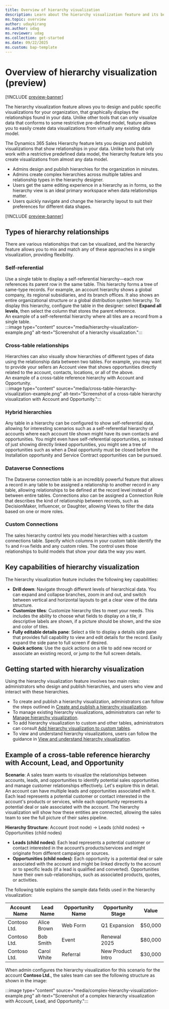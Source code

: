 ```yaml
---
title: Overview of hierarchy visualization
description: Learn about the hierarchy visualization feature and its benefits.
ms.topic: overview
author: udaykirang
ms.author: udag
ms.reviewer: udag
ms.collection: get-started
ms.date: 09/22/2025
ms.custom: bap-template 
---
```


# Overview of hierarchy visualization (preview)

[!INCLUDE [preview-banner](~/../shared-content/shared/preview-includes/preview-banner.md)]

The hierarchy visualization feature allows you to design and public specific visualizations for your organization, that graphically displays the relationships found in your data. Unlike other tools that can only visualize data that conforms to some restrictive pre-defined model,  feature allows you to easily create data visualizations from virtually any existing data model.

The Dynamics 365 Sales Hierarchy feature lets you design and publish visualizations that show relationships in your data. Unlike tools that only work with a restrictive predefined data model, the hierarchy feature lets you create visualizations from almost any data model.

- Admins design and publish hierarchies for the organization in minutes.
- Admins create complex hierarchies across multiple tables and relationship types in the hierarchy designer.
- Users get the same editing experience in a hierarchy as in forms, so the hierarchy view is an ideal primary workspace when data relationships matter.
- Users quickly navigate and change the hierarchy layout to suit their preferences for different data shapes.

[!INCLUDE [preview-banner](~/../shared-content/shared/preview-includes/preview-note-d365.md)]

## Types of hierarchy relationships

There are various relationships that can be visualized, and the hierarchy feature allows you to mix and match any of these approaches in a single visualization, providing flexibility.

### Self-referential

Use a single table to display a self-referential hierarchy&mdash;each row references its parent row in the same table. This hierarchy forms a tree of same-type records. For example, an account hierarchy shows a global company, its regional subsidiaries, and its branch offices. It also shows an entire organizational structure or a global distribution system hierarchy. To display this hierarchy, configure the table in the designer: select **Expand all levels**, then select the column that stores the parent reference.  
An example of a self-referential hierarchy where all tiles are a record from a single table.  
:::image type="content" source="media/hierarchy-visualization-example.png" alt-text="Screenshot of a hierarchy visualization.":::

### Cross-table relationships

Hierarchies can also visually show hierarchies of different types of data using the relationship data between two tables. For example, you may want to provide your sellers an Account view that shows opportunities directly related to the account, contacts, locations, or all of the above.  
An example of a cross-table reference hierarchy with Account and Opportunity.  
:::image type="content" source="media/cross-table-hierarchy-visualization-example.png" alt-text="Screenshot of a cross-table hierarchy visualization with Account and Opportunity.":::

### Hybrid hierarchies  

Any table in a hierarchy can be configured to show self-referential data, allowing for interesting scenarios such as a self-referential hierarchy of accounts where each account tile shown might have its own contacts and opportunities. You might even have self-referential opportunities, so instead of just showing directly linked opportunities, you might see a tree of opportunities such as when a Deal opportunity must be closed before the Installation opportunity and Service Contract opportunities can be pursued.  

### Dataverse Connections  

The Dataverse connection table is an incredibly powerful feature that allows a record in any table to be assigned a relationship to another record in any table, allowing relationships to be defined at the record level instead of between entire tables. Connections also can be assigned a Connection Role that describes the kind of relationship between records, such as DecisionMaker, Influencer, or Daughter, allowing Views to filter the data based on one or more roles.

### Custom Connections  

The sales hierarchy control lets you model hierarchies with a custom connections table. Specify which columns in your custom table identify the `To` and `From` fields and any custom roles. The control uses those relationships to build models that show your data the way you want.  

## Key capabilities of hierarchy visualization  

The hierarchy visualization feature includes the following key capabilities:

- **Drill down**: Navigate through different levels of hierarchical data. You can expand and collapse branches, zoom in and out, and switch between vertical and horizontal layouts to get a clear view of the data structure.
- **Customize tiles**: Customize hierarchy tiles to meet your needs. This includes the ability to choose what fields to display on a tile, if descriptive labels are shown, if a picture should be shown, and the size and color of tiles.  
- **Fully editable details pane**: Select a tile to display a details side pane that provides full capability to view and edit details for the record. Easily expand the side pane to full screen if desired.  
- **Quick actions**: Use the quick actions on a tile to add new record or associate an existing record, or jump to the full screen details.  

## Getting started with hierarchy visualization

Using the hierarchy visualization feature involves two main roles: administrators who design and publish hierarchies, and users who view and interact with these hierarchies.

- To create and publish a hierarchy visualization, administrators can follow the steps outlined in [Create and publish a hierarchy visualization](create-activate-hierarchy-visualizations.md).  
- To manage existing hierarchy visualizations, administrators can refer to [Manage hierarchy visualization](manage-hierarchy-visualizations.md).  
- To add hierarchy visualization to custom and other tables, administrators can consult [Add hierarchy visualization to custom tables](add-hierarchy-visualization-custom-tables.md).  
- To view and understand hierarchy visualizations, users can follow the guidance in [View and understand hierarchy visualization](view-hierarchy-visualizations.md).  

## Example of a cross-table reference hierarchy with Account, Lead, and Opportunity

**Scenario**: A sales team wants to visualize the relationships between accounts, leads, and opportunities to identify potential sales opportunities and manage customer relationships effectively. Let's explore this in detail.
An account can have multiple leads and opportunities associated with it. Each lead represents a potential customer or contact interested in the account's products or services, while each opportunity represents a potential deal or sale associated with the account. The hierarchy visualization will show how these entities are connected, allowing the sales team to see the full picture of their sales pipeline.  

**Hierarchy Structure**: Account (root node) &rarr; Leads (child nodes) &rarr; Opportunities (child nodes)

- **Leads (child nodes)**: Each lead represents a potential customer or contact interested in the account’s products/services and might originate from different campaigns or sources.  
- **Opportunities (child nodes)**: Each opportunity is a potential deal or sale associated with the account and might be linked directly to the account or to specific leads (if a lead is qualified and converted). Opportunities have their own sub-relationships, such as associated products, quotes, or activities.

The following table explains the sample data fields used in the hierarchy visualization:

| Account Name | Lead Name   | Opportunity Name | Opportunity Stage | Value    |
|--------------|-------------|------------------|-------------------|----------|
| Contoso Ltd. | Alice Brown | Web Form         | Q1 Expansion      | $50,000  |
| Contoso Ltd. | Bob Smith   | Event            | Renewal 2025      | $80,000  |
| Contoso Ltd. | Carol White | Referral         | New Product Intro | $30,000  |

When admin configures the hierarchy visualization for this scenario for the account **Contoso Ltd.**, the sales team can see the following structure as shown in the image:  

:::image type="content" source="media/complex-hierarchy-visualization-example.png" alt-text="Screenshot of a complex hierarchy visualization with Account, Lead, and Opportunity.":::

